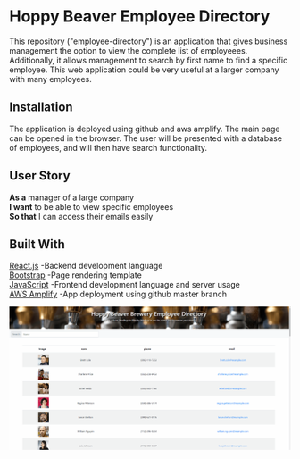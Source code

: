 # Hoppy Beaver Employee Directory
This repository ("employee-directory") is an application that gives business management the option to view the complete list of employeees. Additionally, it allows management to search by first name to find a specific employee. This web application could be very useful at a larger company with many employees. 


## Installation

The application is deployed using github and aws amplify. The main page can be opened in the browser. The user will be presented with a database of employees, and will then have search functionality. 

## User Story
**As a** manager of a large company\
**I want** to be able to view specific employees\
**So that** I can access their emails easily  

## Built With
[React.js](https://reactjs.org/docs/getting-started.html) -Backend development language\
[Bootstrap](https://getbootstrap.com/docs/4.1/getting-started/introduction/) -Page rendering template\
[JavaScript](https://developer.mozilla.org/en-US/docs/Web/JavaScript) -Frontend development language and server usage\
[AWS Amplify](https://aws-amplify.github.io/docs/) -App deployment using github master branch

![](demo.gif)